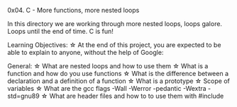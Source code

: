 0x04. C - More functions, more nested loops

In this directory we are working through more nested loops, loops galore. Loops until the end of time. C is fun!

Learning Objectives:
☆ At the end of this project, you are expected to be able to explain to anyone, without the help of Google:

General:
☆ What are nested loops and how to use them
☆ What is a function and how do you use functions
☆ What is the difference between a declaration and a definition of a function
☆ What is a prototype
☆ Scope of variables
☆ What are the gcc flags -Wall -Werror -pedantic -Wextra -std=gnu89
☆ What are header files and how to to use them with #include
